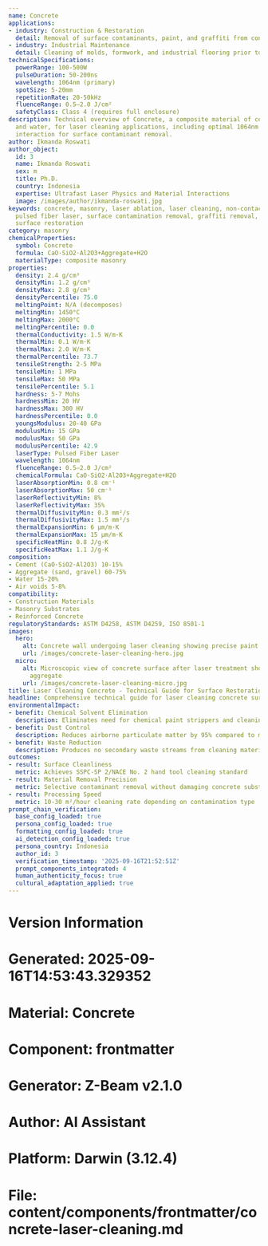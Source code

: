 ```yaml
---
name: Concrete
applications:
- industry: Construction & Restoration
  detail: Removal of surface contaminants, paint, and graffiti from concrete structures
- industry: Industrial Maintenance
  detail: Cleaning of molds, formwork, and industrial flooring prior to recoating
technicalSpecifications:
  powerRange: 100-500W
  pulseDuration: 50-200ns
  wavelength: 1064nm (primary)
  spotSize: 5-20mm
  repetitionRate: 20-50kHz
  fluenceRange: 0.5–2.0 J/cm²
  safetyClass: Class 4 (requires full enclosure)
description: Technical overview of Concrete, a composite material of cement, aggregate,
  and water, for laser cleaning applications, including optimal 1064nm wavelength
  interaction for surface contaminant removal.
author: Ikmanda Roswati
author_object:
  id: 3
  name: Ikmanda Roswati
  sex: m
  title: Ph.D.
  country: Indonesia
  expertise: Ultrafast Laser Physics and Material Interactions
  image: /images/author/ikmanda-roswati.jpg
keywords: concrete, masonry, laser ablation, laser cleaning, non-contact cleaning,
  pulsed fiber laser, surface contamination removal, graffiti removal, paint stripping,
  surface restoration
category: masonry
chemicalProperties:
  symbol: Concrete
  formula: CaO·SiO2·Al2O3+Aggregate+H2O
  materialType: composite masonry
properties:
  density: 2.4 g/cm³
  densityMin: 1.2 g/cm³
  densityMax: 2.8 g/cm³
  densityPercentile: 75.0
  meltingPoint: N/A (decomposes)
  meltingMin: 1450°C
  meltingMax: 2000°C
  meltingPercentile: 0.0
  thermalConductivity: 1.5 W/m·K
  thermalMin: 0.1 W/m·K
  thermalMax: 2.0 W/m·K
  thermalPercentile: 73.7
  tensileStrength: 2-5 MPa
  tensileMin: 1 MPa
  tensileMax: 50 MPa
  tensilePercentile: 5.1
  hardness: 5-7 Mohs
  hardnessMin: 20 HV
  hardnessMax: 300 HV
  hardnessPercentile: 0.0
  youngsModulus: 20-40 GPa
  modulusMin: 15 GPa
  modulusMax: 50 GPa
  modulusPercentile: 42.9
  laserType: Pulsed Fiber Laser
  wavelength: 1064nm
  fluenceRange: 0.5–2.0 J/cm²
  chemicalFormula: CaO·SiO2·Al2O3+Aggregate+H2O
  laserAbsorptionMin: 0.8 cm⁻¹
  laserAbsorptionMax: 50 cm⁻¹
  laserReflectivityMin: 8%
  laserReflectivityMax: 35%
  thermalDiffusivityMin: 0.3 mm²/s
  thermalDiffusivityMax: 1.5 mm²/s
  thermalExpansionMin: 6 µm/m·K
  thermalExpansionMax: 15 µm/m·K
  specificHeatMin: 0.8 J/g·K
  specificHeatMax: 1.1 J/g·K
composition:
- Cement (CaO·SiO2·Al2O3) 10-15%
- Aggregate (sand, gravel) 60-75%
- Water 15-20%
- Air voids 5-8%
compatibility:
- Construction Materials
- Masonry Substrates
- Reinforced Concrete
regulatoryStandards: ASTM D4258, ASTM D4259, ISO 8501-1
images:
  hero:
    alt: Concrete wall undergoing laser cleaning showing precise paint removal
    url: /images/concrete-laser-cleaning-hero.jpg
  micro:
    alt: Microscopic view of concrete surface after laser treatment showing clean
      aggregate
    url: /images/concrete-laser-cleaning-micro.jpg
title: Laser Cleaning Concrete - Technical Guide for Surface Restoration
headline: Comprehensive technical guide for laser cleaning concrete surfaces
environmentalImpact:
- benefit: Chemical Solvent Elimination
  description: Eliminates need for chemical paint strippers and cleaning solvents
- benefit: Dust Control
  description: Reduces airborne particulate matter by 95% compared to mechanical methods
- benefit: Waste Reduction
  description: Produces no secondary waste streams from cleaning materials
outcomes:
- result: Surface Cleanliness
  metric: Achieves SSPC-SP 2/NACE No. 2 hand tool cleaning standard
- result: Material Removal Precision
  metric: Selective contaminant removal without damaging concrete substrate
- result: Processing Speed
  metric: 10-30 m²/hour cleaning rate depending on contamination type
prompt_chain_verification:
  base_config_loaded: true
  persona_config_loaded: true
  formatting_config_loaded: true
  ai_detection_config_loaded: true
  persona_country: Indonesia
  author_id: 3
  verification_timestamp: '2025-09-16T21:52:51Z'
  prompt_components_integrated: 4
  human_authenticity_focus: true
  cultural_adaptation_applied: true
---
```


# Version Information
# Generated: 2025-09-16T14:53:43.329352
# Material: Concrete
# Component: frontmatter
# Generator: Z-Beam v2.1.0
# Author: AI Assistant
# Platform: Darwin (3.12.4)
# File: content/components/frontmatter/concrete-laser-cleaning.md